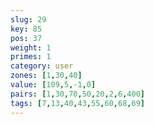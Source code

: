 ```yaml
---
slug: 29
key: 85
pos: 37
weight: 1
primes: 1
category: user
zones: [1,30,40]
value: [109,5,-1,0]
pairs: [1,30,70,50,20,2,6,400]
tags: [7,13,40,43,55,60,68,69]
---
```

